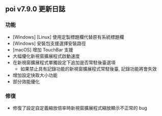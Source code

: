 ## poi v7.9.0 更新日誌
### 功能
- [Windows] [Linux] 使用定製標題欄代替原有系統標題欄
- [Windows] 安裝包支援選擇安裝路徑
- [macOS] 增加 TouchBar 支援
- 大幅優化新視窗擴展程式啟動速度
- 在新視窗擴展程式單獨設定下追加是否常駐後臺選項
  - 如果禁止具有記錄功能的新視窗擴展程式常駐後臺, 記錄功能將會失效
- 增加設定快取大小功能
- 部分效能優化

### 修復
- 修復了設定自定義縮放倍率時新視窗擴展程式縮放顯示不正常的 bug
